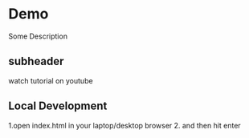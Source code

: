 # Demo
Some Description


## subheader
watch tutorial on youtube

## Local Development
1.open index.html in your laptop/desktop browser
2. and then hit enter